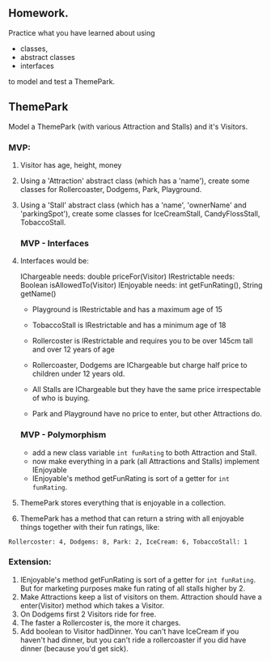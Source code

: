 ## Homework.

Practice what you have learned about using

* classes,
* abstract classes
* interfaces

to model and test a ThemePark.

## ThemePark

Model a ThemePark (with various Attraction and Stalls) and it's Visitors.

### MVP:

1. Visitor has age, height, money
2. Using a 'Attraction' abstract class (which has a 'name'), create some classes for Rollercoaster, Dodgems, Park, Playground.
3. Using a 'Stall' abstract class (which has a 'name', 'ownerName' and 'parkingSpot'), create some classes for IceCreamStall, CandyFlossStall, TobaccoStall.

	### MVP - Interfaces

5. Interfaces would be:

	IChargeable needs: double priceFor(Visitor)
	IRestrictable needs: Boolean isAllowedTo(Visitor)
	IEnjoyable needs: int getFunRating(), String getName()


	- Playground is IRestrictable and has a maximum age of 15
	- TobaccoStall is IRestrictable and has a minimum age of 18
	- Rollercoster is IRestrictable and requires you to be over 145cm tall and over 12 years of age

	- Rollercoaster, Dodgems are IChargeable but charge half price to children under 12 years old.
	- All Stalls are IChargeable but they have the same price irrespectable of who is buying.
	- Park and Playground have no price to enter, but other Attractions do.

	### MVP - Polymorphism


	- add a new class variable `int funRating` to both Attraction and Stall.
	- now make everything in a park (all Attractions and Stalls) implement IEnjoyable
	- IEnjoyable's method getFunRating is sort of a getter for `int funRating`.


4. ThemePark stores everything that is enjoyable in a collection.
5. ThemePark has a method that can return a string with all enjoyable things together with their fun ratings, like:

`Rollercoster: 4, Dodgems: 8, Park: 2, IceCream: 6, TobaccoStall: 1 `

### Extension:

1. IEnjoyable's method getFunRating is sort of a getter for `int funRating`. But for marketing purposes make fun rating of all stalls higher by 2.
1. Make Attractions keep a list of visitors on them. Attraction should have a enter(Visitor) method which takes a Visitor.
2. On Dodgems first 2 Visitors ride for free.
3. The faster a Rollercoster is, the more it charges.
4. Add boolean to Visitor hadDinner. You can't have IceCream if you haven't had dinner, but you can't ride a rollercoaster if you did have dinner (because you'd get sick).  
